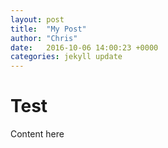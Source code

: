```yaml
---
layout: post
title:  "My Post"
author: "Chris"
date:   2016-10-06 14:00:23 +0000
categories: jekyll update
---
```


# Test

Content here